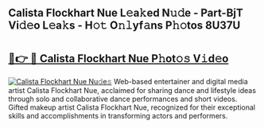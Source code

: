 ## Calista Flockhart Nue L𝚎a𝚔ed N𝚞𝚍e - Part-BjT Vi𝚍𝚎o L𝚎a𝚔s - H𝚘𝚝 O𝚗𝚕yf𝚊ns P𝚑𝚘tos 8U37U

# <h2><a href="http://kf33c0t.oniu.top/?m=Calista+Flockhart+Nue">🔗👉 🔴 Calista Flockhart Nue P𝚑ot𝚘𝚜 V𝚒d𝚎o</a></h2>

[![Calista Flockhart Nue Nu𝚍e𝚜](https://i.imgur.com/0qMVB7G.gif)](http://kf33c0t.oniu.top/?m=Calista+Flockhart+Nue)
Web-based entertainer and digital media artist Calista Flockhart Nue, acclaimed for sharing dance and lifestyle ideas through solo and collaborative dance performances and short videos. Gifted makeup artist Calista Flockhart Nue, recognized for their exceptional skills and accomplishments in transforming actors and performers.  
